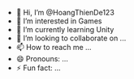- 👋 Hi, I’m @HoangThienDe123
- 👀 I’m interested in Games
- 🌱 I’m currently learning Unity
- 💞️ I’m looking to collaborate on ...
- 📫 How to reach me ...
- 😄 Pronouns: ...
- ⚡ Fun fact: ...

<!---
HoangThienDe123/HoangThienDe123 is a ✨ special ✨ repository because its `README.md` (this file) appears on your GitHub profile.
You can click the Preview link to take a look at your changes.
--->
